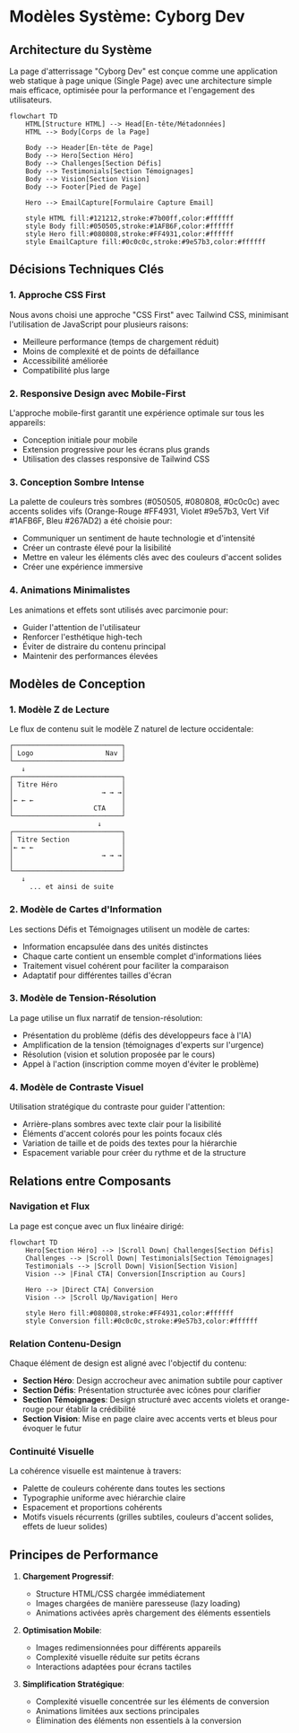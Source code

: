 # Modèles Système: Cyborg Dev

## Architecture du Système

La page d'atterrissage "Cyborg Dev" est conçue comme une application web statique à page unique (Single Page) avec une architecture simple mais efficace, optimisée pour la performance et l'engagement des utilisateurs.

```mermaid
flowchart TD
    HTML[Structure HTML] --> Head[En-tête/Métadonnées]
    HTML --> Body[Corps de la Page]
    
    Body --> Header[En-tête de Page]
    Body --> Hero[Section Héro]
    Body --> Challenges[Section Défis]
    Body --> Testimonials[Section Témoignages]
    Body --> Vision[Section Vision]
    Body --> Footer[Pied de Page]
    
    Hero --> EmailCapture[Formulaire Capture Email]
    
    style HTML fill:#121212,stroke:#7b00ff,color:#ffffff
    style Body fill:#050505,stroke:#1AFB6F,color:#ffffff
    style Hero fill:#080808,stroke:#FF4931,color:#ffffff
    style EmailCapture fill:#0c0c0c,stroke:#9e57b3,color:#ffffff
```

## Décisions Techniques Clés

### 1. Approche CSS First
Nous avons choisi une approche "CSS First" avec Tailwind CSS, minimisant l'utilisation de JavaScript pour plusieurs raisons:
- Meilleure performance (temps de chargement réduit)
- Moins de complexité et de points de défaillance
- Accessibilité améliorée
- Compatibilité plus large

### 2. Responsive Design avec Mobile-First
L'approche mobile-first garantit une expérience optimale sur tous les appareils:
- Conception initiale pour mobile
- Extension progressive pour les écrans plus grands
- Utilisation des classes responsive de Tailwind CSS

### 3. Conception Sombre Intense
La palette de couleurs très sombres (#050505, #080808, #0c0c0c) avec accents solides vifs (Orange-Rouge #FF4931, Violet #9e57b3, Vert Vif #1AFB6F, Bleu #267AD2) a été choisie pour:
- Communiquer un sentiment de haute technologie et d'intensité
- Créer un contraste élevé pour la lisibilité
- Mettre en valeur les éléments clés avec des couleurs d'accent solides
- Créer une expérience immersive

### 4. Animations Minimalistes
Les animations et effets sont utilisés avec parcimonie pour:
- Guider l'attention de l'utilisateur
- Renforcer l'esthétique high-tech
- Éviter de distraire du contenu principal
- Maintenir des performances élevées

## Modèles de Conception

### 1. Modèle Z de Lecture
Le flux de contenu suit le modèle Z naturel de lecture occidentale:
```
┌───────────────────────────┐
│ Logo                  Nav │
└───────────────────────────┘
   ↓
┌───────────────────────────┐
│ Titre Héro                │
│                      → → →│
│← ← ←                      │
│                    CTA    │
└───────────────────────────┘
                      ↓
┌───────────────────────────┐
│ Titre Section             │
│← ← ←                      │
│                      → → →│
│                           │
└───────────────────────────┘
   ↓
     ... et ainsi de suite
```

### 2. Modèle de Cartes d'Information
Les sections Défis et Témoignages utilisent un modèle de cartes:
- Information encapsulée dans des unités distinctes
- Chaque carte contient un ensemble complet d'informations liées
- Traitement visuel cohérent pour faciliter la comparaison
- Adaptatif pour différentes tailles d'écran

### 3. Modèle de Tension-Résolution
La page utilise un flux narratif de tension-résolution:
- Présentation du problème (défis des développeurs face à l'IA)
- Amplification de la tension (témoignages d'experts sur l'urgence)
- Résolution (vision et solution proposée par le cours)
- Appel à l'action (inscription comme moyen d'éviter le problème)

### 4. Modèle de Contraste Visuel
Utilisation stratégique du contraste pour guider l'attention:
- Arrière-plans sombres avec texte clair pour la lisibilité
- Éléments d'accent colorés pour les points focaux clés
- Variation de taille et de poids des textes pour la hiérarchie
- Espacement variable pour créer du rythme et de la structure

## Relations entre Composants

### Navigation et Flux
La page est conçue avec un flux linéaire dirigé:
```mermaid
flowchart TD
    Hero[Section Héro] --> |Scroll Down| Challenges[Section Défis]
    Challenges --> |Scroll Down| Testimonials[Section Témoignages]
    Testimonials --> |Scroll Down| Vision[Section Vision]
    Vision --> |Final CTA| Conversion[Inscription au Cours]
    
    Hero --> |Direct CTA| Conversion
    Vision --> |Scroll Up/Navigation| Hero
    
    style Hero fill:#080808,stroke:#FF4931,color:#ffffff
    style Conversion fill:#0c0c0c,stroke:#9e57b3,color:#ffffff
```

### Relation Contenu-Design
Chaque élément de design est aligné avec l'objectif du contenu:
- **Section Héro**: Design accrocheur avec animation subtile pour captiver
- **Section Défis**: Présentation structurée avec icônes pour clarifier
- **Section Témoignages**: Design structuré avec accents violets et orange-rouge pour établir la crédibilité
- **Section Vision**: Mise en page claire avec accents verts et bleus pour évoquer le futur

### Continuité Visuelle
La cohérence visuelle est maintenue à travers:
- Palette de couleurs cohérente dans toutes les sections
- Typographie uniforme avec hiérarchie claire
- Espacement et proportions cohérents
- Motifs visuels récurrents (grilles subtiles, couleurs d'accent solides, effets de lueur solides)

## Principes de Performance

1. **Chargement Progressif**:
   - Structure HTML/CSS chargée immédiatement
   - Images chargées de manière paresseuse (lazy loading)
   - Animations activées après chargement des éléments essentiels

2. **Optimisation Mobile**:
   - Images redimensionnées pour différents appareils
   - Complexité visuelle réduite sur petits écrans
   - Interactions adaptées pour écrans tactiles

3. **Simplification Stratégique**:
   - Complexité visuelle concentrée sur les éléments de conversion
   - Animations limitées aux sections principales
   - Élimination des éléments non essentiels à la conversion